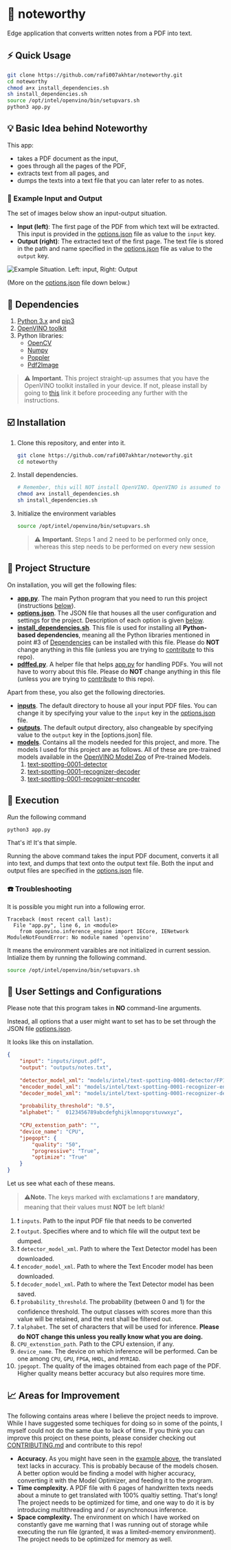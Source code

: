 # :pencil: noteworthy

Edge application that converts written notes from a PDF into text.

## :zap: Quick Usage
```sh
git clone https://github.com/rafi007akhtar/noteworthy.git
cd noteworthy
chmod a+x install_dependencies.sh
sh install_dependencies.sh
source /opt/intel/openvino/bin/setupvars.sh
python3 app.py
```

## :bulb: Basic Idea behind Noteworthy

This app:
- takes a PDF document as the input,
- goes through all the pages of the PDF,
- extracts text from all pages, and
- dumps the texts into a text file that you can later refer to as notes.

### :repeat: Example Input and Output
The set of images below show an input-output situation.
- **Input (left)**: The first page of the PDF from which text will be extracted. This input is provided in the [options.json](options.json) file as value to the `input` key.
- **Output (right)**: The extracted text of the first page. The text file is stored in the path and name specified in the [options.json](options.json) file as value to the `output` key.

<img src="images/example-situation.png" title="Example Situation. Left: input, Right: Output">

(More on the [options.json](options.json) file down below.)


## :black_square_button: Dependencies

1. [Python 3.x](https://www.python.org/) and [pip3](https://pip.pypa.io/en/stable/)
2. [OpenVINO toolkit](https://software.intel.com/en-us/openvino-toolkit/choose-download?)
3. Python libraries:
    - [OpenCV](https://opencv.org/)
    - [Numpy](https://numpy.org/)
    - [Poppler](https://pypi.org/project/python-poppler-qt5/)
    - [Pdf2Image](https://pypi.org/project/pdf2image/)

>:warning: **Important.** This project straight-up assumes that you have the OpenVINO toolkit installed in your device. If not, please install by going to [this](https://software.intel.com/en-us/openvino-toolkit/choose-download?) link it before proceeding any further with the instructions.

## :ballot_box_with_check: Installation
1. Clone this repository, and enter into it.
    ```sh
    git clone https://github.com/rafi007akhtar/noteworthy.git
    cd noteworthy
    ```
2. Install dependencies.
    ```sh
    # Remember, this will NOT install OpenVINO. OpenVINO is assumed to be already installed
    chmod a+x install_dependencies.sh
    sh install_dependencies.sh
    ```
3. Initialize the environment variables
    ```sh
    source /opt/intel/openvino/bin/setupvars.sh
    ```
     >:warning: **Important.** Steps 1 and 2 need to be performed only once, whereas this step needs to be performed on every new session

## :open_file_folder: Project Structure

On installation, you will get the following files:
- **[app.py](app.py)**. The main Python program that you need to run this project (instructions [below](#runner-execution)).
- **[options.json](options.json)**. The JSON file that houses all the user configuration and settings for the project. Description of each option is given [below](#floppy_disk-user-settings-and-configurations).
- **[install_dependencies.sh](install_dependencies.sh)**. This file is used for installing all **Python-based dependencies**, meaning all the Python libraries mentioned in point #3 of [Dependencies](#black_square_button-dependencies) can be installed with this file. Please do **NOT** change anything in this file (unless you are trying to [contribute](CONTRIBUTING.md) to this repo).
- **[pdffed.py](pdffed.py)**. A helper file that helps [app.py](app.py) for handling PDFs. You will not have to worry about this file. Please do **NOT** change anything in this file (unless you are trying to [contribute](CONTRIBUTING.md) to this repo).

Apart from these, you also get the following directories.
- **[inputs](inputs/)**. The default directory to house all your input PDF files. You can change it by specifying your value to the `input` key in the [options.json](options.json) file.
- **[outputs](outputs/)**. The default output directory, also changeable by specifying value to the `output` key in the [options.json] file.
- **[models](models/)**. Contains all the models needed for this project, and more. The models I used for this project are as follows. All of these are pre-trained models available in the [OpenVINO Model Zoo](http://docs.openvinotoolkit.org/latest/_models_intel_index.html) of Pre-trained Models.
    1. [text-spotting-0001-detector](http://docs.openvinotoolkit.org/latest/_models_intel_text_spotting_0001_detector_description_text_spotting_0001_detector.html)
    2. [text-spotting-0001-recognizer-decoder](http://docs.openvinotoolkit.org/latest/_models_intel_text_spotting_0001_recognizer_decoder_description_text_spotting_0001_recognizer_decoder.html)
    3. [text-spotting-0001-recognizer-encoder](http://docs.openvinotoolkit.org/latest/_models_intel_text_spotting_0001_recognizer_encoder_description_text_spotting_0001_recognizer_encoder.html)

## :runner: Execution
_Run_ the following command
```sh
python3 app.py
```
That's it! It's that simple.

Running the above command takes the input PDF document, converts it all into text, and dumps that text onto the output text file. Both the input and output files are specified in the [options.json](options.json) file.

### :phone: Troubleshooting
It is possible you might run into a following error.
```
Traceback (most recent call last):
  File "app.py", line 6, in <module>
    from openvino.inference_engine import IECore, IENetwork
ModuleNotFoundError: No module named 'openvino'
```
It means the environment varaibles are not initialized in current session. Intialize them by running the following command.
```sh
source /opt/intel/openvino/bin/setupvars.sh
```


## :floppy_disk: User Settings and Configurations
Please note that this program takes in **NO** command-line arguments.

Instead, all options that a user might want to set has to be set through the JSON file [options.json](options.json).

It looks like this on installation.
```json
{
    "input": "inputs/input.pdf",
    "output": "outputs/notes.txt",
    
    "detector_model_xml": "models/intel/text-spotting-0001-detector/FP16/text-spotting-0001-detector.xml",
    "encoder_model_xml": "models/intel/text-spotting-0001-recognizer-encoder/FP16/text-spotting-0001-recognizer-encoder.xml",
    "decoder_model_xml": "models/intel/text-spotting-0001-recognizer-decoder/FP16/text-spotting-0001-recognizer-decoder.xml",
    
    "probability_threshold": "0.5",
    "alphabet": "  0123456789abcdefghijklmnopqrstuvwxyz",
    
    "CPU_extenstion_path": "",
    "device_name": "CPU",
    "jpegopt": {
        "quality": "50",
        "progressive": "True",
        "optimize": "True"
    }
}
```

Let us see what each of these means. 
>:warning:**Note.** The keys marked with exclamations :exclamation: are **mandatory**, meaning that their values must **NOT** be left blank!

1. :exclamation: `inputs`. Path to the input PDF file that needs to be converted
2. :exclamation: `output`. Specifies where and to which file will the output text be dumped.
3. :exclamation: `detector_model_xml`. Path to where the Text Detector model has been downloaded.
4. :exclamation: `encoder_model_xml`. Path to where the Text Encoder model has been downloaded.
5. :exclamation: `decoder_model_xml`. Path to where the Text Detector model has been saved.
6. :exclamation: `probability_threshold`. The probability (between 0 and 1) for the confidence threshold. The output classes with scores more than this value will be retained, and the rest shall be filtered out.
7. :exclamation: `alphabet`. The set of characters that will be used for inference. **Please do NOT change this unless you really know what you are doing.**
8. `CPU_extenstion_path`. Path to the CPU extension, if any.
9. `device_name`. The device on which inference will be performed. Can be one among `CPU`, `GPU`, `FPGA`, `HHDL`, and `MYRIAD`.
10. `jpegopt`. The quality of the images obtained from each page of the PDF. Higher quality means better accuracy but also requires more time.

## :chart_with_upwards_trend: Areas for Improvement
The following contains areas where I believe the project needs to improve. While I have suggested some techiques for doing so in some of the points, I myself could not do the same due to lack of time. If you think you can improve this project on these points, please consider checking out [CONTRIBUTING.md](CONTRIBUTING.md) and contribute to this repo!

- **Accuracy.** As you might have seen in the [example above](#repeat-example-input-and-output), the translated text lacks in accuracy. This is probably because of the models chosen. A better option would be finding a model with higher accuracy, converting it with the Model Optimizer, and feeding it to the program.
- **Time complexity.** A PDF file with 6 pages of handwritten texts needs about a minute to get translated with 100% qualtiy setting. That's long! The project needs to be optimized for time, and one way to do it is by introducing multithreading and / or asynchronous inference.
- **Space complexity.** The environment on which I have worked on constantly gave me warning that I was running out of storage while executing the run file (granted, it was a limited-memory environment). The project needs to be optimized for memory as well.

